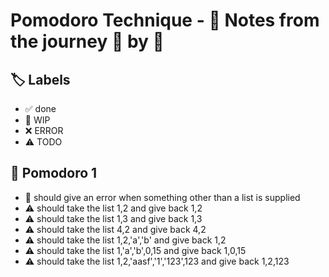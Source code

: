 # Pomodoro Technique - 📝 Notes from the journey 🍅 by 🍅


## 🏷️ Labels

- ✅ done
- 🚧 WIP
- ❌ ERROR
- ⚠ TODO

## 🍅 Pomodoro 1

- 🚧 should give an error when something other than a list is supplied
- ⚠ should take the list 1,2 and give back 1,2
- ⚠ should take the list 1,3 and give back 1,3
- ⚠ should take the list 4,2 and give back 4,2
- ⚠ should take the list 1,2,'a','b' and give back 1,2
- ⚠ should take the list 1,'a','b',0,15 and give back 1,0,15
- ⚠ should take the list 1,2,'aasf','1','123',123 and give back 1,2,123
